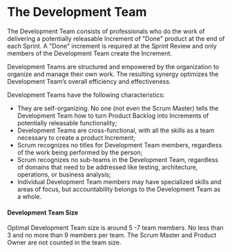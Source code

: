 # The Development Team

The Development Team consists of professionals who do the work of delivering a potentially releasable Increment of "Done" product at the end of each Sprint. A "Done" increment is required at the Sprint Review and only members of the Development Team create the Increment.

Development Teams are structured and empowered by the organization to organize and manage their own work. The resulting synergy optimizes the Development Team’s overall efficiency and effectiveness.

Development Teams have the following characteristics:

* They are self-organizing. No one \(not even the Scrum Master\) tells the Development Team how to turn Product Backlog into Increments of potentially releasable functionality;
* Development Teams are cross-functional, with all the skills as a team necessary to create a product Increment;
* Scrum recognizes no titles for Development Team members, regardless of the work being performed by the person;
* Scrum recognizes no sub-teams in the Development Team, regardless of domains that need to be addressed like testing, architecture, operations, or business analysis;
* Individual Development Team members may have specialized skills and areas of focus, but accountability belongs to the Development Team as a whole.

#### Development Team Size

Optimal Development Team size is around 5 -7 team members. No less than 3 and no more than 9 members per team. The Scrum Master and Product Owner are not counted in the team size.

